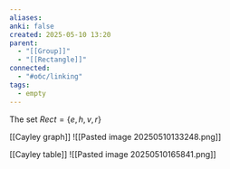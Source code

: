 ```yaml
---
aliases: 
anki: false
created: 2025-05-10 13:20
parent:
  - "[[Group]]"
  - "[[Rectangle]]"
connected:
  - "#обс/linking"
tags:
  - empty
---
```


The set $Rect = \{e, h, v , r \}$

[[Cayley graph]]
![[Pasted image 20250510133248.png]]

[[Cayley table]]
![[Pasted image 20250510165841.png]]